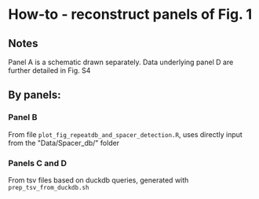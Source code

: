 # How-to - reconstruct panels of Fig. 1
## Notes
Panel A is a schematic drawn separately. Data underlying panel D are further detailed in Fig. S4
## By panels:
### Panel B
From file `plot_fig_repeatdb_and_spacer_detection.R`, uses directly input from the "Data/Spacer_db/" folder
### Panels C and D
From tsv files based on duckdb queries, generated with `prep_tsv_from_duckdb.sh`

